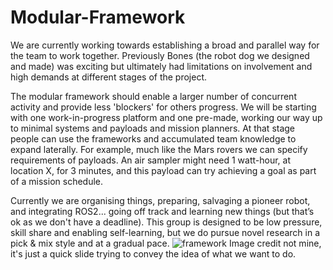 # Modular-Framework

We are currently working towards establishing a broad and parallel way for the team to work together. Previously Bones (the robot dog we designed and made) was exciting but ultimately had limitations on involvement and high demands at different stages of the project.

The modular framework should enable a larger number of concurrent activity and provide less 'blockers' for others progress. We will be starting with one work-in-progress platform and one pre-made, working our way up to minimal systems and payloads and mission planners. At that stage people can use the frameworks and accumulated team knowledge to expand laterally. For example, much like the Mars rovers we can specify requirements of payloads. An air sampler might need 1 watt-hour, at location X, for 3 minutes, and this payload can try achieving a goal as part of a mission schedule. 

Currently we are organising things, preparing, salvaging a pioneer robot, and integrating ROS2... going off track and learning new things (but that’s ok as we don't have a deadline). This group is designed to be low pressure, skill share and enabling self-learning, but we do pursue novel research in a pick & mix style and at a gradual pace.
![framework](https://user-images.githubusercontent.com/129985908/236829570-ca32c6af-582f-48f3-8efd-65ffefc385a5.png)
Image credit not mine, it's just a quick slide trying to convey the idea of what we want to do.
